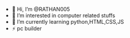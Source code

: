 - 👋 Hi, I’m @RATHAN005
- 👀 I’m interested in computer related stuffs
- 🌱 I’m currently learning python,HTML,CSS,JS
- ⚡ pc builder

<!---
RATHAN005/RATHAN005 is a ✨ special ✨ repository because its `README.md` (this file) appears on your GitHub profile.
You can click the Preview link to take a look at your changes.
--->
